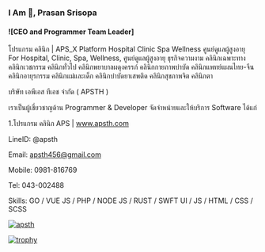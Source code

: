 ### I Am 👋, Prasan Srisopa
#### ![CEO and Programmer Team Leader] 

โปรแกรม คลินิก | APS_X Platform Hospital Clinic Spa Wellness ศูนย์ดูแลผู้สูงอายุ
For Hospital, Clinic, Spa, Wellness, ศูนย์ดูแลผู้สูงอายุ ธุรกิจความงาม คลินิกเฉพาะทาง คลินิกเวชกรรม คลินิกทั่วไป คลินิกพยาบาลผดุงครรภ์ คลินิกกายภาพบำบัด คลินิกแพทย์แผนไทย-จีน คลินิกอายุรกรรม คลินิกแม่และเด็ก คลินิกบําบัดยาเสพติด คลินิกสุขภาพจิต คลินิกตา

บริษัท เอพีเอส ทีเอช จำกัด ( APSTH )

เราเป็นผู้เชี่ยวชาญด้าน Programmer & Developer จัดจำหน่ายและให้บริการ Software ได้แก่

1.โปรแกรม คลินิก APS | www.apsth.com

LineID: @apsth

Email: apsth456@gmail.com

Mobile: 0981-816769

Tel: 043-002488

Skills: GO / VUE JS / PHP / NODE JS / RUST / SWFT UI / JS / HTML / CSS / SCSS

[<img src='[https://www.apsth.com/assets/img/apsx.png](https://raw.githubusercontent.com/surrealdb/icons/main/golang.svg)' alt='apsth'>](https://www.apsth.com)

[![trophy](https://github-profile-trophy.vercel.app/?username=ryo-ma&theme=onedark)](https://github.com/ryo-ma/github-profile-trophy)
